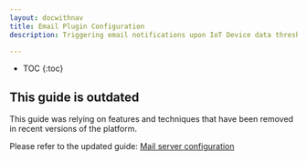 ```yaml
---
layout: docwithnav
title: Email Plugin Configuration
description: Triggering email notifications upon IoT Device data thresholds

---
```


* TOC
{:toc}

## This guide is outdated

This guide was relying on features and techniques that have been removed in recent versions of the platform.

Please refer to the updated guide: [Mail server configuration](/docs/user-guide/ui/mail-settings/)